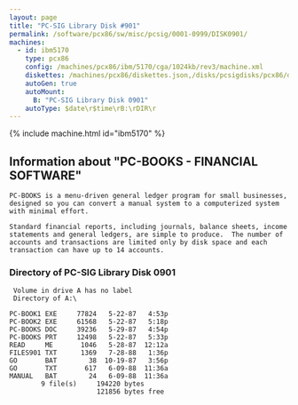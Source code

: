 ```yaml
---
layout: page
title: "PC-SIG Library Disk #901"
permalink: /software/pcx86/sw/misc/pcsig/0001-0999/DISK0901/
machines:
  - id: ibm5170
    type: pcx86
    config: /machines/pcx86/ibm/5170/cga/1024kb/rev3/machine.xml
    diskettes: /machines/pcx86/diskettes.json,/disks/pcsigdisks/pcx86/diskettes.json
    autoGen: true
    autoMount:
      B: "PC-SIG Library Disk 0901"
    autoType: $date\r$time\rB:\rDIR\r
---
```


{% include machine.html id="ibm5170" %}

## Information about "PC-BOOKS - FINANCIAL SOFTWARE"

    PC-BOOKS is a menu-driven general ledger program for small businesses,
    designed so you can convert a manual system to a computerized system
    with minimal effort.
    
    Standard financial reports, including journals, balance sheets, income
    statements and general ledgers, are simple to produce.  The number of
    accounts and transactions are limited only by disk space and each
    transaction can have up to 14 accounts.

### Directory of PC-SIG Library Disk 0901

     Volume in drive A has no label
     Directory of A:\

    PC-BOOK1 EXE     77824   5-22-87   4:53p
    PC-BOOK2 EXE     61568   5-22-87   5:18p
    PC-BOOKS DOC     39236   5-29-87   4:54p
    PC-BOOKS PRT     12498   5-22-87   5:33p
    READ     ME       1046   5-28-87  12:12a
    FILES901 TXT      1369   7-28-88   1:36p
    GO       BAT        38  10-19-87   3:56p
    GO       TXT       617   6-09-88  11:36a
    MANUAL   BAT        24   6-09-88  11:36a
            9 file(s)     194220 bytes
                          121856 bytes free
